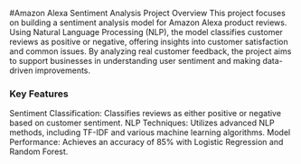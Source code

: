 #Amazon Alexa Sentiment Analysis
Project Overview
This project focuses on building a sentiment analysis model for Amazon Alexa product reviews. Using Natural Language Processing (NLP), the model classifies customer reviews as positive or negative, offering insights into customer satisfaction and common issues. By analyzing real customer feedback, the project aims to support businesses in understanding user sentiment and making data-driven improvements.

### Key Features
Sentiment Classification: Classifies reviews as either positive or negative based on customer sentiment.
NLP Techniques: Utilizes advanced NLP methods, including TF-IDF and various machine learning algorithms.
Model Performance: Achieves an accuracy of 85% with Logistic Regression and Random Forest.
